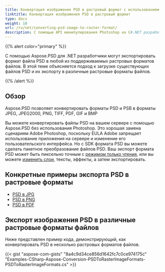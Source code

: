 ```yaml
---
title: Конвертация изображения PSD в растровый формат с использованием C#
linktitle: Конвертация изображения PSD в растровый формат
type: docs
weight: 10
url: /ru/net/converting-psd-image-to-raster-format/
description: С помощью API манипулирования Photoshop на C#.NET разработчики могут экспортировать форматы PSD и PSB в форматы JPEG, JPEG2000, PNG, TIFF, PDF, GIF и BMP.
---
```


{{% alert color="primary" %}} 

С помощью Aspose.PSD для .NET разработчики могут экспортировать формат файла PSD в любой из поддерживаемых растровых форматов файлов. В этой теме объясняется подход к загрузке существующих файлов PSD и их экспорту в различные растровые форматы файлов.

{{% /alert %}} 
## **Обзор**
Aspose.PSD позволяет конвертировать форматы PSD и PSB в форматы JPEG, JPEG2000, PNG, TIFF, PDF, GIF и BMP

Вы можете конвертировать файлы PSD на вашем сервере с помощью Aspose.PSD без использования Photoshop. Это хорошая замена сценариям Adobe Photoshop, поскольку EULA Adobe запрещает использование приложения на сервере и изменение его пользовательского интерфейса. Но с SDK формата PSD вы можете сделать пакетное преобразование файлов PSD. Ваш экспорт формата PSD может быть пиксельно точным с [режимом только чтения](https://reference.aspose.com/psd/net/aspose.psd.imageloadoptions/psdloadoptions/properties/readonlymode), или вы можете [изменить слои](/ru/psd/net/manipulating-adobe-photoshop-formats/), тексты, эффекты, а затем экспортировать.
## **Конкретные примеры экспорта PSD в растровые форматы**
- [PSD в JPG](/ru/psd/net/psd-to-jpg/)
- [PSD в PNG](/ru/psd/net/psd-to-png/)
- [PSD в PDF](/ru/psd/net/psd-to-pdf/)
## **Экспорт изображения PSD в различные растровые форматы файлов**
Ниже представлен пример кода, демонстрирующий, как конвертировать PSD в несколько растровых форматов файлов.



{{< gist "aspose-com-gists" "8a4c9d34ce856d1642fc7c0ce974175c" "Examples-CSharp-Aspose-Conversion-PSDToRasterImageFormats-PSDToRasterImageFormats.cs" >}}
